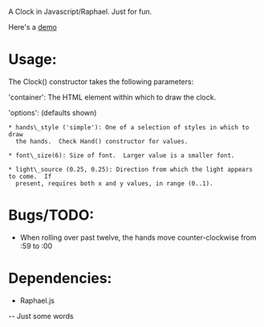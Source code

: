 A Clock in Javascript/Raphael.  Just for fun.

Here's a [demo](http://borkabrak.org/clock)

Usage:
======
The Clock() constructor takes the following parameters:

  'container': The HTML element within which to draw the clock.

  'options': (defaults shown)

    * hands\_style ('simple'): One of a selection of styles in which to draw
      the hands.  Check Hand() constructor for values.

    * font\_size(6): Size of font.  Larger value is a smaller font.

    * light\_source (0.25, 0.25): Direction from which the light appears to come.  If
      present, requires both x and y values, in range (0..1).

Bugs/TODO:
==============================================================================

* When rolling over past twelve, the hands move counter-clockwise from :59 to
  :00

Dependencies:
==============================================================================

* Raphael.js

-- Just some words
